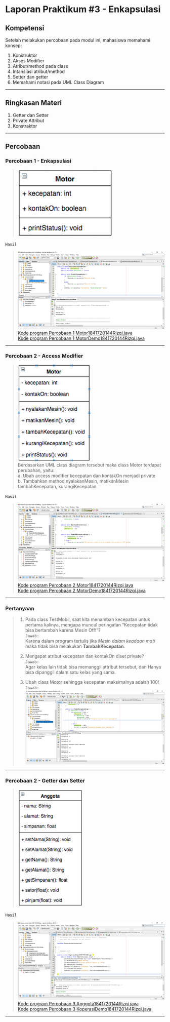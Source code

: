 # Laporan Praktikum #3 - Enkapsulasi

## Kompetensi
Setelah melakukan percobaan pada modul ini, mahasiswa memahami konsep:
1. Konstruktor
2. Akses Modifier
3. Atribut/method pada class
4. Intansiasi atribut/method
5. Setter dan getter
6. Memahami notasi pada UML Class Diagram
---

## Ringkasan Materi
1. Getter dan Setter
2. Private Attribut
3. Konstraktor
---
## Percobaan
### ****Percobaan 1 - Enkapsulasi****

>![](img/p1-soal.PNG)

`Hasil`
>![](img/p1.PNG)  
>[Kode program Percobaan 1 Motor1841720144Rizqi.java](../../src/3_Enkapsulasi/Percobaan1/Motor1841720144Rizqi.java)  
[Kode program Percobaan 1 MotorDemo1841720144Rizqi.java](../../src/3_Enkapsulasi/Percobaan1/MotorDemo1841720144Rizqi.java)
***

### ****Percobaan 2 - Access Modifier****

>![](img/p2-soal.PNG)  
Berdasarkan UML class diagram tersebut maka class Motor terdapat perubahan, yaitu:  
a. Ubah access modifier kecepatan dan kontakOn menjadi private  
b. Tambahkan method nyalakanMesin, matikanMesin tambahKecepatan, kurangiKecepatan.

`Hasil`
>![](img/p2.PNG) 
>[Kode program Percobaan  2 Motor1841720144Rizqi.java](../../src/3_Enkapsulasi/Percobaan2/Motor1841720144Rizqi.java)  
[Kode program Percobaan 2  MotorDemo1841720144Rizqi.java](../../src/3_Enkapsulasi/Percobaan2/MotorDemo1841720144Rizqi.java)
***

### ****Pertanyaan****
>1. Pada class TestMobil, saat kita menambah
kecepatan untuk pertama kalinya, mengapa muncul peringatan “Kecepatan tidak bisa bertambah karena Mesin Off!”?  
>`Jawab: `  
Karena dalam program tertulis jika *Mesin dalam keadaan mati* maka tidak bisa melakukan **TambahKecepatan**.  
> 
>2. Mengapat atribut kecepatan dan kontakOn diset private?  
>`Jawab:`  
>Agar kelas lain tidak bisa memanggil attribut tersebut, dan Hanya bisa dipanggil dalam satu kelas yang sama.
>3. Ubah class Motor sehingga kecepatan maksimalnya adalah 100!  
>`Jawab:`  
![](img/p2-p3.PNG)
***

### ****Percobaan 2 - Getter dan Setter****
>![](img/p3-soal.PNG)

`Hasil`

>![](img/p3.PNG)
>[Kode program Percobaan 3  Anggota1841720144Rizqi.java](../../src/3_Enkapsulasi/Percobaan3/Anggota1841720144Rizqi.java)  
>[Kode program Percobaan 3  KoperasiDemo1841720144Rizqi.java](../../src/3_Enkapsulasi/Percobaan3/KoperasiDemo1841720144Rizqi.java)
***
